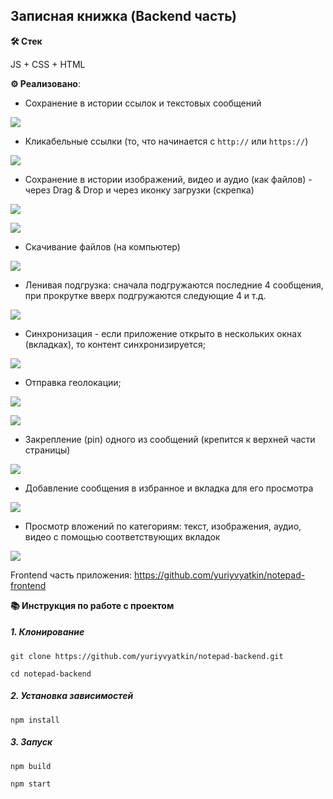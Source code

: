 ## Записная книжка (Backend часть)

**🛠️ Стек**

JS + CSS + HTML

**⚙️ Реализовано**:

  -  Сохранение в истории ссылок и текстовых сообщений

![](./pic/function1.gif)

  -  Кликабельные ссылки (то, что начинается с `http://` или `https://`)

![](./pic/function2.gif)

  -  Сохранение в истории изображений, видео и аудио (как файлов) - через Drag & Drop и через иконку загрузки (скрепка)

![](./pic/function3.1.gif)

![](./pic/function3.2.gif)

  -  Скачивание файлов (на компьютер)

![](./pic/function4.gif)

  -  Ленивая подгрузка: сначала подгружаются последние 4 сообщения, при прокрутке вверх подгружаются следующие 4 и т.д.

![](./pic/function5.gif)

  -  Синхронизация - если приложение открыто в нескольких окнах (вкладках), то контент синхронизируется;

![](./pic/function6.gif)

  -  Отправка геолокации;

![](./pic/function7.1.gif)

![](./pic/function7.2.gif)

  -  Закрепление (pin) одного из сообщений (крепится к верхней части страницы)

![](./pic/function8.gif)

  -  Добавление сообщения в избранное и вкладка для его просмотра

![](./pic/function9.gif)

  -  Просмотр вложений по категориям: текст, изображения, аудио, видео с помощью соответствующих вкладок

![](./pic/function10.gif)

Frontend часть приложения: https://github.com/yuriyvyatkin/notepad-frontend

**📚 Инструкция по работе с проектом**

##### 1. Клонирование

```
git clone https://github.com/yuriyvyatkin/notepad-backend.git
```

```
cd notepad-backend
```

##### 2. Установка зависимостей

```
npm install
```

##### 3. Запуск

```
npm build
```

```
npm start
```
